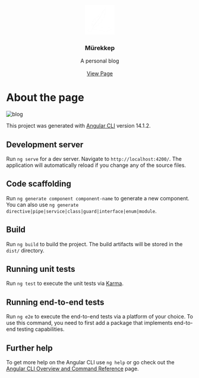 <br />
<div align="center">
  <a href="https://github.com/yykoca/ykoca-blog">
    <img src="src/assets/logo-white.png" alt="Logo" width="80" height="80">
  </a>

<h3 align="center">Mürekkep</h3>

<p align="center">
    A personal blog
    <br />
    <br />
    <a href="https://yasarkoca.netlify.app" target="_blank">View Page</a>
  </p>
</div>

# About the page

![blog](https://github.com/yykoca/ykoca-blog/assets/61105054/fd738c9f-8777-4962-967c-8fe043c618c7)

This project was generated with [Angular CLI](https://github.com/angular/angular-cli) version 14.1.2.

## Development server

Run `ng serve` for a dev server. Navigate to `http://localhost:4200/`. The application will automatically reload if you change any of the source files.

## Code scaffolding

Run `ng generate component component-name` to generate a new component. You can also use `ng generate directive|pipe|service|class|guard|interface|enum|module`.

## Build

Run `ng build` to build the project. The build artifacts will be stored in the `dist/` directory.

## Running unit tests

Run `ng test` to execute the unit tests via [Karma](https://karma-runner.github.io).

## Running end-to-end tests

Run `ng e2e` to execute the end-to-end tests via a platform of your choice. To use this command, you need to first add a package that implements end-to-end testing capabilities.

## Further help

To get more help on the Angular CLI use `ng help` or go check out the [Angular CLI Overview and Command Reference](https://angular.io/cli) page.
